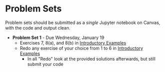 # Problem Sets

Problem sets should be submitted as a *single* Jupyter notebook on Canvas, with the code and output clean.
- **Problem Set 1** - Due Wednesday, January 19
  - Exercises 7, 8(a), and 8(b) in [Introductory Examples](https://julia.quantecon.org/getting_started_julia/julia_by_example.html)
  - Redo any exercise of your choice from 1 to 6 in [Introductory Examples](https://julia.quantecon.org/getting_started_julia/julia_by_example.html)
    - In all "Redo" look at the provided solutions afterwards, but still submit your code
  <!-- - Exercise 7 in [Julia Essentials](https://julia.quantecon.org/getting_started_julia/julia_essentials.html) -->

<!-- - **Problem Set 2** - Due Thursday September 24th -->
<!--   - Unlike the first assignment, we will start grading this on style and reproducibility rather than just on whether you get the correct numbers.  See the [Digression on Style and Naming](https://julia.quantecon.org/getting_started_julia/introduction_to_types.html#A-Digression-on-Style-and-Naming) -->
<!--   - Exercises 2, 3, and 4 in [Fundamental Types](https://julia.quantecon.org/getting_started_julia/fundamental_types.html) -->
<!--   - Exercises 1, 2, and 3 in [Introduction to Types](https://julia.quantecon.org/getting_started_julia/introduction_to_types.html) -->
<!-- - **Problem Set 3** - Due Thursday October 1st -->
<!--   - Exercises 4, 5, 6 in [Introduction to Types](https://julia.quantecon.org/getting_started_julia/introduction_to_types.html) -->
<!-- - **Problem Set 4:** Due Thursday, October 8th -->
<!--   - Exercise 1 in [Generic Programming](https://julia.quantecon.org/more_julia/generic_programming.html) -->
<!--   - Exercise 1 in [Numerical Linear Algebra](https://github.com/ubcecon/ECON622_2019/blob/master/notebooks/numerical_linear_algebra.ipynb) -->
<!--   - Exercises 1a, 1b, 1c  in [Git and Github](https://julia.quantecon.org/more_julia/version_control.html) -->
<!--     - For the git/github in your ipynb notebook add links to the various PRs or screenshots with some evidence that you executed the steps.  No need to do much about the formatting -->
<!--     - The easiest is certainly if you do all of this with public github repos, and then you can just provide links to the "evidence" -->
<!-- - **Problem Set 5:** Due Thursday, October 22nd -->
<!--   - Exercise 1 in [Testing and Packages](https://julia.quantecon.org/more_julia/testing.html) also consider doing exercise 2, which is watching a video, perhaps first -->
<!-- - **Problem Set 6:** Due Thursday, October 29th -->
<!--   - Complete one of the exercises from [optimization algorithms](https://schrimpf.github.io/AnimatedOptimization.jl/exercises/) Turn in a link to a public git repo containing your work (preferred) or a jupyter notebook. -->
<!-- - **Problem Set 7:** Due Thursday, November 5th : either   -->
<!--   a) Work on one of the issues in [GMMInference.jl](https://github.com/schrimpf/GMMInference.jl/issues).  -->
<!--     - If you have a GMM model you're interested in, Issue #7 would be a good choice -->
<!--     - If you are interested in econometric theory, issues #5 and the second bullet of #8 are good and will require some research -->
<!--     - If you like thinking about code organization and package design, #2, #6, or #10 are relevant -->
<!--     - As with the previous assignment, you need not complete the task; make whatever progress you can in 6 hours or so. If you want your work to be added to the repository, either make a pull request or say so on whatever you turn in.  -->

<!--   or  -->
<!--   b) Contribute to another Julia package. This can be something modest like clarifying documentation, improving tests, or even creating an issue reporting a bug or thoughtfully requesting a feature. Check with me if you're unsure whether your plan is appropriate. -->
<!-- - **Problem Set 8:** Due Thursday, November 19th -->
<!--   - Improve the performance of a piece of code. Take some code from a package, previous assignment, or lecture and attempt to improve its performance. Include benchmarks of the initial version and your modified version. Briefly describe the things you tried.  -->
